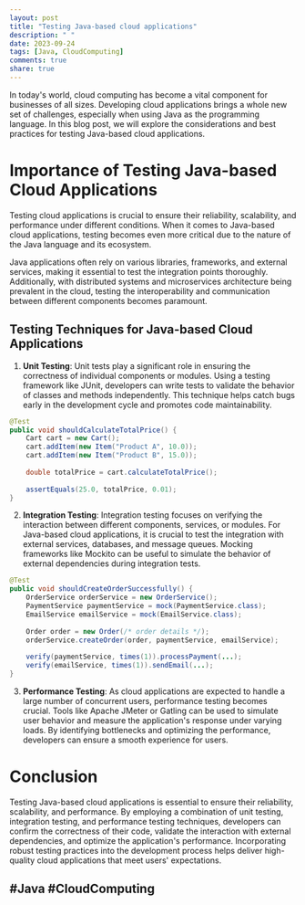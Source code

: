 ```yaml
---
layout: post
title: "Testing Java-based cloud applications"
description: " "
date: 2023-09-24
tags: [Java, CloudComputing]
comments: true
share: true
---
```


In today's world, cloud computing has become a vital component for businesses of all sizes. Developing cloud applications brings a whole new set of challenges, especially when using Java as the programming language. In this blog post, we will explore the considerations and best practices for testing Java-based cloud applications.

# Importance of Testing Java-based Cloud Applications

Testing cloud applications is crucial to ensure their reliability, scalability, and performance under different conditions. When it comes to Java-based cloud applications, testing becomes even more critical due to the nature of the Java language and its ecosystem.

Java applications often rely on various libraries, frameworks, and external services, making it essential to test the integration points thoroughly. Additionally, with distributed systems and microservices architecture being prevalent in the cloud, testing the interoperability and communication between different components becomes paramount.

## Testing Techniques for Java-based Cloud Applications

1. **Unit Testing**: Unit tests play a significant role in ensuring the correctness of individual components or modules. Using a testing framework like JUnit, developers can write tests to validate the behavior of classes and methods independently. This technique helps catch bugs early in the development cycle and promotes code maintainability.

```java
@Test
public void shouldCalculateTotalPrice() {
    Cart cart = new Cart();
    cart.addItem(new Item("Product A", 10.0));
    cart.addItem(new Item("Product B", 15.0));
    
    double totalPrice = cart.calculateTotalPrice();
    
    assertEquals(25.0, totalPrice, 0.01);
}
```

2. **Integration Testing**: Integration testing focuses on verifying the interaction between different components, services, or modules. For Java-based cloud applications, it is crucial to test the integration with external services, databases, and message queues. Mocking frameworks like Mockito can be useful to simulate the behavior of external dependencies during integration tests.

```java
@Test
public void shouldCreateOrderSuccessfully() {
    OrderService orderService = new OrderService();
    PaymentService paymentService = mock(PaymentService.class);
    EmailService emailService = mock(EmailService.class);
    
    Order order = new Order(/* order details */);
    orderService.createOrder(order, paymentService, emailService);
    
    verify(paymentService, times(1)).processPayment(...);
    verify(emailService, times(1)).sendEmail(...);
}
```

3. **Performance Testing**: As cloud applications are expected to handle a large number of concurrent users, performance testing becomes crucial. Tools like Apache JMeter or Gatling can be used to simulate user behavior and measure the application's response under varying loads. By identifying bottlenecks and optimizing the performance, developers can ensure a smooth experience for users.

# Conclusion

Testing Java-based cloud applications is essential to ensure their reliability, scalability, and performance. By employing a combination of unit testing, integration testing, and performance testing techniques, developers can confirm the correctness of their code, validate the interaction with external dependencies, and optimize the application's performance. Incorporating robust testing practices into the development process helps deliver high-quality cloud applications that meet users' expectations.

## #Java #CloudComputing